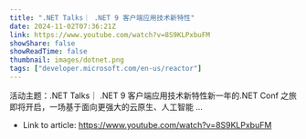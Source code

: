 ```yaml
---
title: ".NET Talks｜ .NET 9 客户端应用技术新特性"
date: 2024-11-02T07:36:21Z
link: https://www.youtube.com/watch?v=8S9KLPxbuFM
showShare: false
showReadTime: false
thumbnail: images/dotnet.png
tags: ["developer.microsoft.com/en-us/reactor"]
---
```

活动主题：.NET Talks｜ .NET 9 客户端应用技术新特性新一年的.NET Conf 之旅即将开启，一场基于面向更强大的云原生、人工智能 ...

- Link to article: https://www.youtube.com/watch?v=8S9KLPxbuFM
